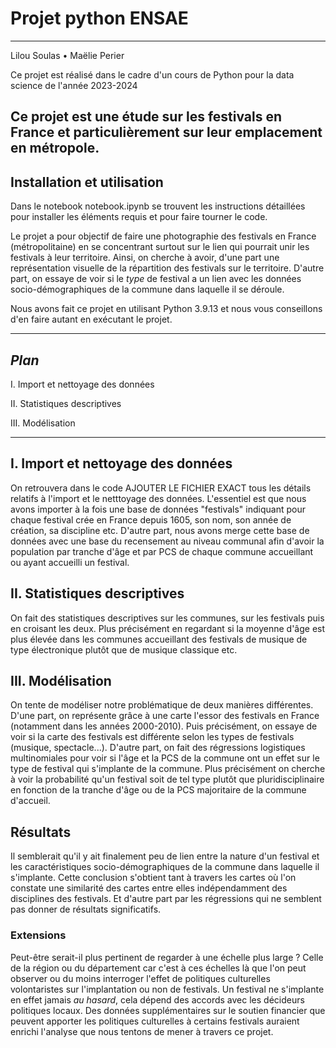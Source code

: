 # Projet python ENSAE 
---
Lilou Soulas • Maëlie Perier

Ce projet est réalisé dans le cadre d'un cours de Python pour la data science de l'année 2023-2024

Ce projet est une étude sur les festivals en France et particulièrement sur leur emplacement en métropole. 
---
## Installation et utilisation 
Dans le notebook notebook.ipynb se trouvent les instructions détaillées pour installer les éléments requis et pour faire tourner le code. 

Le projet a pour objectif de faire une photographie des festivals en France (métropolitaine) en se concentrant surtout sur le lien qui pourrait unir les festivals à leur territoire. Ainsi, on cherche à avoir, d'une part une représentation visuelle de la répartition des festivals sur le territoire. D'autre part, on essaye de voir si le *type* de festival a un lien avec les données socio-démographiques de la commune dans laquelle il se déroule. 

Nous avons fait ce projet en utilisant Python 3.9.13 et nous vous conseillons d'en faire autant en exécutant le projet. 

---
## *Plan* 

I. Import et nettoyage des données 

II. Statistiques descriptives

III. Modélisation 

---



## I. Import et nettoyage des données 

On retrouvera dans le code AJOUTER LE FICHIER EXACT tous les détails relatifs à l'import et le netttoyage des données. L'essentiel est que nous avons importer à la fois une base de données "festivals" indiquant pour chaque festival crée en France depuis 1605, son nom, son année de création, sa discipline etc. D'autre part, nous avons merge cette base de données avec une base du recensement au niveau communal afin d'avoir la population par tranche d'âge et par PCS de chaque commune accueillant ou ayant accueilli un festival. 

## II. Statistiques descriptives

On fait des statistiques descriptives sur les communes, sur les festivals puis en croisant les deux. Plus précisément en regardant si la moyenne d'âge est plus élevée dans les communes accueillant des festivals de musique de type électronique plutôt que de musique classique etc. 

## III. Modélisation

On tente de modéliser notre problématique de deux manières différentes. D'une part, on représente grâce à une carte l'essor des festivals en France (notamment dans les années 2000-2010). Puis précisément, on essaye de voir si la carte des festivals est différente selon les types de festivals (musique, spectacle...). D'autre part, on fait des régressions logistiques multinomiales pour voir si l'âge et la PCS de la commune ont un effet sur le type de festival qui s'implante de la commune. Plus précisément on cherche à voir la probabilité qu'un festival soit de tel type plutôt que pluridisciplinaire en fonction de la tranche d'âge ou de la PCS majoritaire de la commune d'accueil. 


## Résultats 
Il semblerait qu'il y ait finalement peu de lien entre la nature d'un festival et les caractéristiques socio-démographiques de la commune dans laquelle il s'implante. Cette conclusion s'obtient tant à travers les cartes où l'on constate une similarité des cartes entre elles indépendamment des disciplines des festivals. Et d'autre part par les régressions qui ne semblent pas donner de résultats significatifs.  


### Extensions 

Peut-être serait-il plus pertinent de regarder à une échelle plus large ? Celle de la région ou du département car c'est à ces échelles là que l'on peut observer ou du moins interroger l'effet de politiques culturelles volontaristes sur l'implantation ou non de festivals. Un festival ne s'implante en effet jamais *au hasard*, cela dépend des accords avec les décideurs politiques locaux. 
Des données supplémentaires sur le soutien financier que peuvent apporter les politiques culturelles à certains festivals auraient enrichi l'analyse que nous tentons de mener à travers ce projet. 
